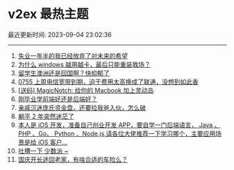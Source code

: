 # v2ex 最热主题

最近更新时间: 2023-09-04 23:02:36

--- 
1. [失业一年半的我已经放弃了对未来的希望](https://www.v2ex.com/t/970625) 
2. [为什么 windows 越用越卡，最后只能重装救场？](https://www.v2ex.com/t/970626) 
3. [留学生澳洲还是回国啊？快抑郁了](https://www.v2ex.com/t/970634) 
4. [0755 上周电信宽带到期，迫于费用太高换成了联通，没想到如此香](https://www.v2ex.com/t/970652) 
5. [[送码] MagicNotch: 给你的 Macbook 加上灵动岛](https://www.v2ex.com/t/970655) 
6. [刚毕业学前端好还是后端好？](https://www.v2ex.com/t/970694) 
7. [亲戚沉迷庞氏资金盘，还要拉我爸入伙，怎么破](https://www.v2ex.com/t/970725) 
8. [躺平 2 年突然迷茫了](https://www.v2ex.com/t/970742) 
9. [本人是 iOS 开发，准备自己创业开发 APP，要自学一门后端语言， Java 、 PHP 、Go、 Python 、Node.js,请各位大佬推荐一下学习哪个，主要应用场景是给 iOS 客户...](https://www.v2ex.com/t/970816) 
10. [吐槽一下 少数派 ~](https://www.v2ex.com/t/970812) 
11. [国庆开长途回老家，有啥合适的车险么？](https://www.v2ex.com/t/970791) 
